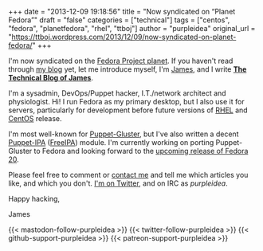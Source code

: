 +++
date = "2013-12-09 19:18:56"
title = "Now syndicated on “Planet Fedora”"
draft = "false"
categories = ["technical"]
tags = ["centos", "fedora", "planetfedora", "rhel", "ttboj"]
author = "purpleidea"
original_url = "https://ttboj.wordpress.com/2013/12/09/now-syndicated-on-planet-fedora/"
+++

I'm now syndicated on the <a href="http://planet.fedoraproject.org/">Fedora Project planet</a>. If you haven't read through <a href="/blog/">my blog</a> yet, let me introduce myself, I'm <a href="http://purpleidea.fedorapeople.org/">James</a>, and I write <strong><a href="/blog/">The Technical Blog of James</a></strong>.

I'm a sysadmin, DevOps/Puppet hacker, I.T./network architect and physiologist. Hi! I run Fedora as my primary desktop, but I also use it for servers, particularly for development before future versions of <a href="https://en.wikipedia.org/wiki/Red_Hat_Enterprise_Linux">RHEL</a> and <a href="https://en.wikipedia.org/wiki/CentOS">CentOS</a> release.

I'm most well-known for <a title="puppet-gluster" href="https://github.com/purpleidea/puppet-gluster/">Puppet-Gluster</a>, but I've also written a decent <a href="https://github.com/purpleidea/puppet-ipa">Puppet-IPA</a> (<a href="http://www.freeipa.org/">FreeIPA</a>) module. I'm currently working on porting Puppet-Gluster to Fedora and looking forward to the <a href="https://fedoraproject.org/wiki/Releases/20/Schedule">upcoming release of Fedora 20</a>.

Please feel free to comment or <a href="/contact/">contact me</a> and tell me which articles you like, and which you don't. <a href="https://twitter.com/#!/purpleidea">I'm on Twitter</a>, and on IRC as <em>purpleidea</em>.

Happy hacking,

James

{{< mastodon-follow-purpleidea >}}
{{< twitter-follow-purpleidea >}}
{{< github-support-purpleidea >}}
{{< patreon-support-purpleidea >}}
